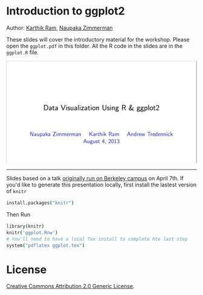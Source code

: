 # Introduction to ggplot2

Author: [Karthik Ram](mailto:karthik.ram+ggplot2@gmail.com), [Naupaka Zimmerman](naupaka@gmail.com) 

These slides will cover the introductory material for the workshop. Please open the `ggplot.pdf` in this folder. All the R code in the slides are in the `ggplot.R` file. 


[![slides](slides.png)](https://raw.github.com/karthikram/esa_data_viz/master/introduction/slides.png)


----

Slides based on a talk [originally run on Berkeley campus](https://github.com/karthikram/ggplot-lecture) on April 7th. If you'd like to generate this presentation locally, first install the lastest version of `knitr`

```coffee
install.packages("knitr")
```

Then Run

```coffee
library(knitr)
knitr('ggplot.Rnw')
# You'll need to have a local Tex install to complete hte last step
system("pdflatex ggplot.tex")
```

 
# License  
<a rel="license" href="http://creativecommons.org/licenses/by/2.0/">Creative Commons Attribution 2.0 Generic License</a>.

